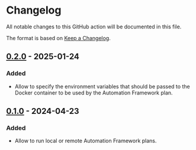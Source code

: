 # Changelog

All notable changes to this GitHub action will be documented in this file.

The format is based on [Keep a Changelog](https://keepachangelog.com/en/1.0.0/).

## [0.2.0] - 2025-01-24
### Added
 - Allow to specify the environment variables that should be passed to the Docker container to be used by the Automation Framework plan.

## [0.1.0] - 2024-04-23
### Added
 - Allow to run local or remote Automation Framework plans.

[0.2.0]: https://github.com/zaproxy/action-af/compare/v0.1.0...v0.2.0
[0.1.0]: https://github.com/zaproxy/action-af/compare/b9d155d1940506fe73c356194bbc0dc4f45789f4...v0.1.0
